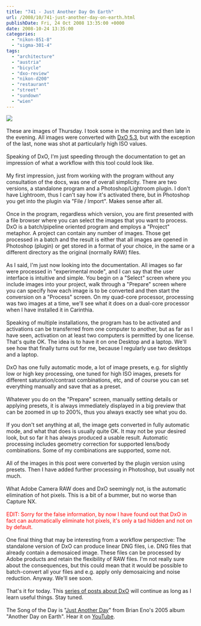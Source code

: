 ```yaml
---
title: "741 - Just Another Day On Earth"
url: /2008/10/741-just-another-day-on-earth.html
publishDate: Fri, 24 Oct 2008 13:35:00 +0000
date: 2008-10-24 13:35:00
categories: 
  - "nikon-851-8"
  - "sigma-301-4"
tags: 
  - "architecture"
  - "austria"
  - "bicycle"
  - "dxo-review"
  - "nikon-d200"
  - "restaurant"
  - "street"
  - "sundown"
  - "wien"
---
```

<a href="https://d25zfm9zpd7gm5.cloudfront.net/1200x1200/2008/20081023_160219_DxO_raw.jpg" target="_blank"><img src="https://d25zfm9zpd7gm5.cloudfront.net/0600x0600/2008/20081023_160219_DxO_raw.jpg"/></a> <br/><br/>These are images of Thursday. I took some in the morning and then late in the evening. All images were converted with <a href="http://www.dxo.com/" target="_blank">DxO 5.3</a>, but with the exception of the last, none was shot at particularly high ISO values.<br/><br/><a href="https://d25zfm9zpd7gm5.cloudfront.net/1200x1200/2008/20081023_073303_DxO_raw.jpg" target="_blank"><img alt="" border="0" src="https://d25zfm9zpd7gm5.cloudfront.net/0150x0150/2008/20081023_073303_DxO_raw.jpg" style="margin: 0pt 0px 0pt 10px; float: right;"/></a> Speaking of DxO, I'm just speeding through the documentation to get an impression of what a workflow with this tool could look like.<br/><br/>My first impression, just from working with the program without any consultation of the docs, was one of overall simplicity. There are two versions, a standalone program and a Photoshop/Lightroom plugin. I don't have Lightroom, thus I can't say how it's activated there, but in Photoshop you get into the plugin via "File / Import". Makes sense after all.<br/><br/><a href="https://d25zfm9zpd7gm5.cloudfront.net/1200x1200/2008/20081023_074704_DxO_raw.jpg" target="_blank"><img alt="" border="0" src="https://d25zfm9zpd7gm5.cloudfront.net/0150x0150/2008/20081023_074704_DxO_raw.jpg" style="margin: 0pt 10px 0pt 0px; float: left;"/></a> Once in the program, regardless which version, you are first presented with a file browser where you can select the images that you want to process. DxO is a batch/pipeline oriented program and employs a "Project" metaphor. A project can contain any number of images. Those get processed in a batch and the result is either that all images are opened in Photoshop (plugin) or get stored in a format of your choice, in the same or a different directory as the original (normally RAW) files.<br/><br/><a href="https://d25zfm9zpd7gm5.cloudfront.net/1200x1200/2008/20081023_161114_DxO_raw.jpg" target="_blank"><img alt="" border="0" src="https://d25zfm9zpd7gm5.cloudfront.net/0150x0150/2008/20081023_161114_DxO_raw.jpg" style="margin: 0pt 0px 0pt 10px; float: right;"/></a> As I said, I'm just now looking into the documentation. All images so far were processed in "experimental mode", and I can say that the user interface is intuitive and simple. You begin on a "Select" screen where you include images into your project, walk through a "Prepare" screen where you can specify how each image is to be converted and then start the conversion on a "Process" screen. On my quad-core processor, processing was two images at a time, we'll see what it does on a dual-core processor when I have installed it in Carinthia.<br/><br/><a href="https://d25zfm9zpd7gm5.cloudfront.net/1200x1200/2008/20081023_172732_DxO_raw.jpg" target="_blank"><img alt="" border="0" src="https://d25zfm9zpd7gm5.cloudfront.net/0150x0150/2008/20081023_172732_DxO_raw.jpg" style="margin: 0pt 10px 0pt 0px; float: left;"/></a> Speaking of multiple installations, the program has to be activated and activations can be transferred from one computer to another, but as far as I have seen, activation on at least two computers is permitted by one license. That's quite OK. The idea is to have it on one Desktop and a laptop. We'll see how that finally turns out for me, because I regularly use two desktops and a laptop.<br/><br/>DxO has one fully automatic mode, a lot of image presets, e.g. for slightly low or high key processing, one tuned for high ISO images, presets for different saturation/contrast combinations, etc, and of course you can set everything manually and save that as a preset.<br/><br/>Whatever you do on the "Prepare" screen, manually setting details or applying presets, it is always immediately displayed in a big preview that can be zoomed in up to 200%, thus you always exactly see what you do.<br/><br/>If you don't set anything at all, the image gets converted in fully automatic mode, and what that does is usually quite OK. It may not be your desired look, but so far it has always produced a usable result. Automatic processing includes geometry correction for supported lens/body combinations. Some of my combinations are supported, some not.<br/><br/>All of the images in this post were converted by the plugin version using presets. Then I have added further processing in Photoshop, but usually not much.<br/><br/> What Adobe Camera RAW does and DxO seemingly not, is the automatic elimination of hot pixels. This is a bit of a bummer, but no worse than Capture NX.<br/><br/><span style="color: rgb(255, 0, 0);">EDIT: Sorry for the false information, by now I have found out that DxO in fact can automatically eliminate hot pixels, it's only a tad hidden and not on by default.</span><br/><br/>One final thing that may be interesting from a workflow perspective: The standalone version of DxO can produce linear DNG files, i.e. DNG files that already contain a demosaiced image. These files can be processed by Adobe products and retain the flexibility of RAW files. I'm not really sure about the consequences, but this could mean that it would be possible to batch-convert all your files and e.g. apply only demosaicing and noise reduction. Anyway. We'll see soon.<br/><br/>That's it for today. This <a href="/search/label/DxO%20Review" target="_blank">series of posts about DxO</a> will continue as long as I learn useful things. Stay tuned.<br/><br/>The Song of the Day is "<a href="http://www.lyricstime.com/brian-eno-just-another-day-lyrics.html" target="_blank">Just Another Day</a>" from Brian Eno's 2005 album "Another Day on Earth". Hear it on <a href="http://www.youtube.com/watch?v=Bz9JmpULP3o" target="_blank">YouTube</a>.
